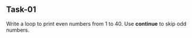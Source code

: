 ## Task-01 

Write a loop to print even numbers from 1 to 40. Use **continue** to skip odd numbers.
